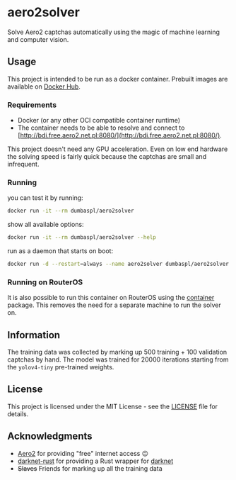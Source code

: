 # aero2solver

Solve Aero2 captchas automatically using the magic of machine learning and computer vision.

## Usage

This project is intended to be run as a docker container. 
Prebuilt images are available on [Docker Hub](https://hub.docker.com/r/dumbaspl/aero2solver).

### Requirements

- Docker (or any other OCI compatible container runtime)
- The container needs to be able to resolve and connect to [http://bdi.free.aero2.net.pl:8080/](http://bdi.free.aero2.net.pl:8080/).

This project doesn't need any GPU acceleration. 
Even on low end hardware the solving speed is fairly quick because the captchas are small and infrequent.

### Running

you can test it by running:
```bash
docker run -it --rm dumbaspl/aero2solver
```

show all available options:
```bash
docker run -it --rm dumbaspl/aero2solver --help
```

run as a daemon that starts on boot:
```bash
docker run -d --restart=always --name aero2solver dumbaspl/aero2solver
```

### Running on RouterOS

It is also possible to run this container on RouterOS using the [container](https://help.mikrotik.com/docs/display/ROS/Container) package.
This removes the need for a separate machine to run the solver on.

## Information

The training data was collected by marking up 500 training + 100 validation captchas by hand.
The model was trained for 20000 iterations starting from the `yolov4-tiny` pre-trained weights.

## License

This project is licensed under the MIT License - see the [LICENSE](LICENSE) file for details.

## Acknowledgments

- [Aero2](https://aero2.pl/) for providing "free" internet access :wink:
- [darknet-rust](https://github.com/alianse777/darknet-rust) for providing a Rust wrapper for [darknet](https://github.com/AlexeyAB/darknet)
- ~~Slaves~~ Friends for marking up all the training data
